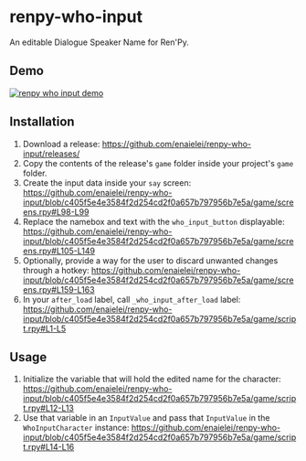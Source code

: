 # renpy-who-input
An editable Dialogue Speaker Name for Ren'Py.

## Demo
[![renpy who input demo](https://img.youtube.com/vi/6lnUsDlzEw8/0.jpg)](https://www.youtube.com/watch?v=6lnUsDlzEw8)

## Installation
1. Download a release: https://github.com/enaielei/renpy-who-input/releases/
2. Copy the contents of the release's `game` folder inside your project's `game` folder.
3. Create the input data inside your `say` screen: https://github.com/enaielei/renpy-who-input/blob/c405f5e4e3584f2d254cd2f0a657b797956b7e5a/game/screens.rpy#L98-L99
4. Replace the namebox and text with the `who_input_button` displayable: https://github.com/enaielei/renpy-who-input/blob/c405f5e4e3584f2d254cd2f0a657b797956b7e5a/game/screens.rpy#L105-L149
5. Optionally, provide a way for the user to discard unwanted changes through a hotkey: https://github.com/enaielei/renpy-who-input/blob/c405f5e4e3584f2d254cd2f0a657b797956b7e5a/game/screens.rpy#L159-L163
6. In your `after_load` label, call `_who_input_after_load` label: https://github.com/enaielei/renpy-who-input/blob/c405f5e4e3584f2d254cd2f0a657b797956b7e5a/game/script.rpy#L1-L5

## Usage
1. Initialize the variable that will hold the edited name for the character: https://github.com/enaielei/renpy-who-input/blob/c405f5e4e3584f2d254cd2f0a657b797956b7e5a/game/script.rpy#L12-L13
2. Use that variable in an `InputValue` and pass that `InputValue` in the `WhoInputCharacter` instance: https://github.com/enaielei/renpy-who-input/blob/c405f5e4e3584f2d254cd2f0a657b797956b7e5a/game/script.rpy#L14-L16
